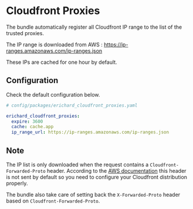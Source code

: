 Cloudfront Proxies
==================

The bundle automatically register all Cloudfront IP range to the list of the trusted proxies.

The IP range is downloaded from AWS : https://ip-ranges.amazonaws.com/ip-ranges.json

These IPs are cached for one hour by default.

Configuration
-------------

Check the default configuration below.

```yaml
# config/packages/erichard_cloudfront_proxies.yaml

erichard_cloudfront_proxies:
  expire: 3600
  cache: cache.app
  ip_range_url: https://ip-ranges.amazonaws.com/ip-ranges.json
```

Note
----

The IP list is only downloaded when the request contains a `Cloudfront-Forwarded-Proto` header. According to the [AWS documentation](https://docs.aws.amazon.com/AmazonCloudFront/latest/DeveloperGuide/RequestAndResponseBehaviorCustomOrigin.html#request-custom-headers-behavior) this header is not sent by default so you need to configure your Cloudfront distribution properly.

The bundle also take care of setting back the `X-Forwarded-Proto` header based on `Cloudfront-Forwarded-Proto`.

